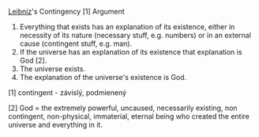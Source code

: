 [Leibniz](https://plato.stanford.edu/entries/leibniz/)'s Contingency [1] Argument

1. Everything that exists has an explanation of its existence, either in necessity of its nature (necessary stuff, e.g. numbers) or in an external cause (contingent stuff, e.g. man).
2. If the universe has an explanation of its existence that explanation is God [2].
3. The universe exists.
4. The explanation of the universe's existence is God.

[1] contingent - závislý, podmienený

[2] God = the extremely powerful, uncaused, necessarily existing, non contingent, non-physical, immaterial, eternal being who created the entire universe and everything in it.
